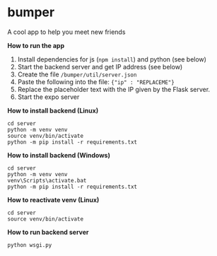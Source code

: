 # bumper
A cool app to help you meet new friends

**How to run the app**
1. Install dependencies for js (`npm install`) and python (see below)
2. Start the backend server and get IP address (see below)
3. Create the file `/bumper/util/server.json`
4. Paste the following into the file: `{"ip" : "REPLACEME"}`
5. Replace the placeholder text with the IP given by the Flask server.
6. Start the expo server

**How to install backend (Linux)**
```
cd server
python -m venv venv
source venv/bin/activate
python -m pip install -r requirements.txt
```

**How to install backend (Windows)**
```
cd server
python -m venv venv
venv\Scripts\activate.bat
python -m pip install -r requirements.txt
```

**How to reactivate venv (Linux)**
```
cd server
source venv/bin/activate
```

**How to run backend server**
```
python wsgi.py
```